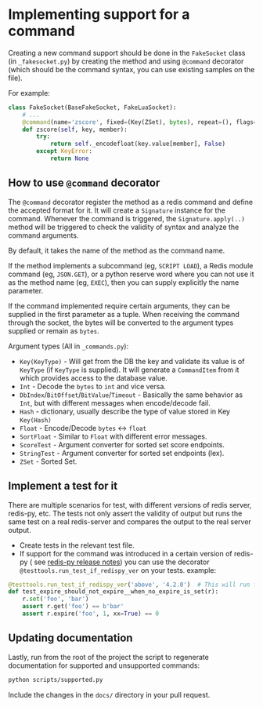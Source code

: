 # Implementing support for a command

Creating a new command support should be done in the `FakeSocket` class (in `_fakesocket.py`) by creating the method
and using `@command` decorator (which should be the command syntax, you can use existing samples on the file).

For example:

```python
class FakeSocket(BaseFakeSocket, FakeLuaSocket):
    # ...
    @command(name='zscore', fixed=(Key(ZSet), bytes), repeat=(), flags=[])
    def zscore(self, key, member):
        try:
            return self._encodefloat(key.value[member], False)
        except KeyError:
            return None
```

## How to use `@command` decorator

The `@command` decorator register the method as a redis command and define the accepted format for it.
It will create a `Signature` instance for the command. Whenever the command is triggered, the `Signature.apply(..)`
method will be triggered to check the validity of syntax and analyze the command arguments.

By default, it takes the name of the method as the command name.

If the method implements a subcommand (eg, `SCRIPT LOAD`), a Redis module command (eg, `JSON.GET`),
or a python reserve word where you can not use it as the method name (eg, `EXEC`), then you can supply
explicitly the name parameter.

If the command implemented require certain arguments, they can be supplied in the first parameter as a tuple.
When receiving the command through the socket, the bytes will be converted to the argument types
supplied or remain as `bytes`.

Argument types (All in `_commands.py`):

- `Key(KeyType)` - Will get from the DB the key and validate its value is of `KeyType` (if `KeyType` is supplied).
  It will generate a `CommandItem` from it which provides access to the database value.
- `Int` - Decode the `bytes` to `int` and vice versa.
- `DbIndex`/`BitOffset`/`BitValue`/`Timeout` - Basically the same behavior as `Int`, but with different messages when
  encode/decode fail.
- `Hash` - dictionary, usually describe the type of value stored in Key `Key(Hash)`
- `Float` - Encode/Decode `bytes` <-> `float`
- `SortFloat` - Similar to `Float` with different error messages.
- `ScoreTest` - Argument converter for sorted set score endpoints.
- `StringTest` - Argument converter for sorted set endpoints (lex).
- `ZSet` - Sorted Set.

## Implement a test for it

There are multiple scenarios for test, with different versions of redis server, redis-py, etc.
The tests not only assert the validity of output but runs the same test on a real redis-server and compares the output
to the real server output.

- Create tests in the relevant test file.
- If support for the command was introduced in a certain version of redis-py (
  see [redis-py release notes](https://github.com/redis/redis-py/releases/tag/v4.3.4)) you can use the
  decorator `@testtools.run_test_if_redispy_ver` on your tests. example:

```python
@testtools.run_test_if_redispy_ver('above', '4.2.0')  # This will run for redis-py 4.2.0 or above.
def test_expire_should_not_expire__when_no_expire_is_set(r):
    r.set('foo', 'bar')
    assert r.get('foo') == b'bar'
    assert r.expire('foo', 1, xx=True) == 0
```

## Updating documentation

Lastly, run from the root of the project the script to regenerate documentation for
supported and unsupported commands:

```bash
python scripts/supported.py    
```

Include the changes in the `docs/` directory in your pull request.

